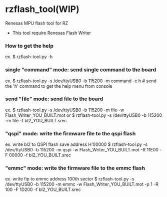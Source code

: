 # rzflash_tool(WIP)
Renesas MPU flash tool for RZ
* This tool require Renesas Flash Writer

### How to get the help
ex.
$ rzflash-tool.py -h

### single "command" mode: send single command to the board
ex.
$ rzflash-tool.py -s /dev/ttyUSB0 -b 115200 -m command -c h    # send the 'h' command to get the help menu from console

### send "file" mode: send file to the board
ex.
$ rzflash-tool.py -s /dev/ttyUSB0 -b 115200 -m file -w Flash_Writer_YOU_BUILT.mot
or
$ rzflash-tool.py -s /dev/ttyUSB0 -b 115200 -m file -f bl2_YOU_BUILT.srec

### "qspi" mode: write the firmware file to the qspi flash  
ex. write bl2 to QSPI flash save address H'00000 
$ rzflash-tool.py -s /dev/ttyUSB0 -b 115200 -m qspi -w Flash_Writer_YOU_BUILT.mot -R 11E00 -F 00000 -f bl2_YOU_BUILT.srec

### "emmc" mode: write the firmware file to the emmc flash 
ex. write fip to emmc address 100th sector
$ rzflash-tool.py -s /dev/ttyUSB0 -b 115200 -m emmc -w Flash_Writer_YOU_BUILT.mot -p 1 -R 100 -F 1D200 -f bl2_YOU_BUILT.srec
